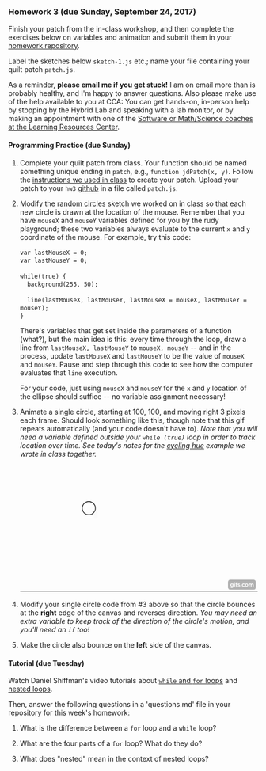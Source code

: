 ### Homework 3 (due Sunday, September 24, 2017)

Finish your patch from the in-class workshop, and then complete the exercises below on variables and animation and submit them in your [homework repository](http://github.com/zamfi/github-guide).

Label the sketches below `sketch-1.js` etc.; name your file containing your quilt patch `patch.js`.

As a reminder, **please email me if you get stuck!** I am on email more than is probably healthy, and I'm happy to answer questions. Also please make use of the help available to you at CCA: You can get hands-on, in-person help by stopping by the Hybrid Lab and speaking with a lab monitor, or by making an appointment with one of the [Software or Math/Science coaches at the Learning Resources Center](https://www.cca.edu/students/resources/appointments).


#### Programming Practice (due Sunday)

1. Complete your quilt patch from class. Your function should be named something unique ending in `patch`, e.g., `function jdPatch(x, y)`. Follow the [instructions we used in class](https://github.com/zamfi/cca-programming-electronics-fall-2017/blob/master/README.md#workshop) to create your patch. Upload your patch to your `hw3` [github](http://github.com/zamfi/github-guide) in a file called `patch.js`.

2. Modify the [random circles](../class-code/random-circles.js) sketch we worked on in class so that each new circle is drawn at the location of the mouse. Remember that you have `mouseX` and `mouseY` variables defined for you by the rudy playground; these two variables always evaluate to the current `x` and `y` coordinate of the mouse. For example, try this code:

   ```javasript
   var lastMouseX = 0;
   var lastMouseY = 0;
   
   while(true) {
     background(255, 50);
     
     line(lastMouseX, lastMouseY, lastMouseX = mouseX, lastMouseY = mouseY);
   }
   ```
   
   There's variables that get set inside the parameters of a function (what?), but the main idea is this: every time through the loop, draw a line from `lastMouseX, lastMouseY` to `mouseX, mouseY` -- and in the process, update `lastMouseX` and `lastMouseY` to be the value of `mouseX` and `mouseY`. Pause and step through this code to see how the computer evaluates that `line` execution.
   
   For your code, just using `mouseX` and `mouseY` for the `x` and `y` location of the ellipse should suffice -- no variable assignment necessary!

3. Animate a single circle, starting at 100, 100, and moving right 3 pixels each frame. Should look something like this, though note that this gif repeats automatically (and your code doesn't have to). *Note that you will need a variable defined outside your `while (true)` loop in order to track location over time. See today's notes for the [cycling hue](../class-code/cycling-hue.js) example we wrote in class together.*
  
   ![single-circle](img/single-circle.gif)

4. Modify your single circle code from #3 above so that the circle bounces at the **right** edge of the canvas and reverses direction. *You may need an extra variable to keep track of the direction of the circle's motion, and you'll need an `if` too!*
  
5. Make the circle also bounce on the **left** side of the canvas.

#### Tutorial (due Tuesday)

Watch Daniel Shiffman's video tutorials about [`while` and `for` loops](https://www.youtube.com/watch?v=cnRD9o6odjk) and [nested loops](https://www.youtube.com/watch?v=1c1_TMdf8b8).

Then, answer the following questions in a 'questions.md' file in your repository for this week's homework:

1. What is the difference between a `for` loop and a `while` loop?

1. What are the four parts of a `for` loop? What do they do?

2. What does "nested" mean in the context of nested loops?

